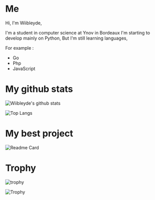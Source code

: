 # Me

Hi, I'm Wiibleyde, 

I'm a student in computer science at Ynov in Bordeaux
I'm starting to develop mainly on Python, 
But I'm still learning languages, 

For example :
- Go
- Php
- JavaScript

# My github stats

![Wiibleyde's github stats](https://github-readme-stats.vercel.app/api?username=Wiibleyde&show_icons=true&theme=radical)

![Top Langs](https://github-readme-stats.vercel.app/api/top-langs/?username=Wiibleyde&layout=compact&theme=radical)

# My best project

![Readme Card](https://github-readme-stats.vercel.app/api/pin/?username=Wiibleyde&repo=Ical_Python_Bot&theme=synthwave)

<!-- ![Readme Card](https://github-readme-stats.vercel.app/api/pin/?username=Wiibleyde&repo=FailyV-Weazel-News-Checker&theme=synthwave) -->


# Trophy

![trophy](https://github-profile-trophy.vercel.app/?username=Wiibleyde&theme=onedark)

![Trophy](https://github-profile-trophy.vercel.app/?username=wiibleyde&theme=juicyfresh&no-bg=true)